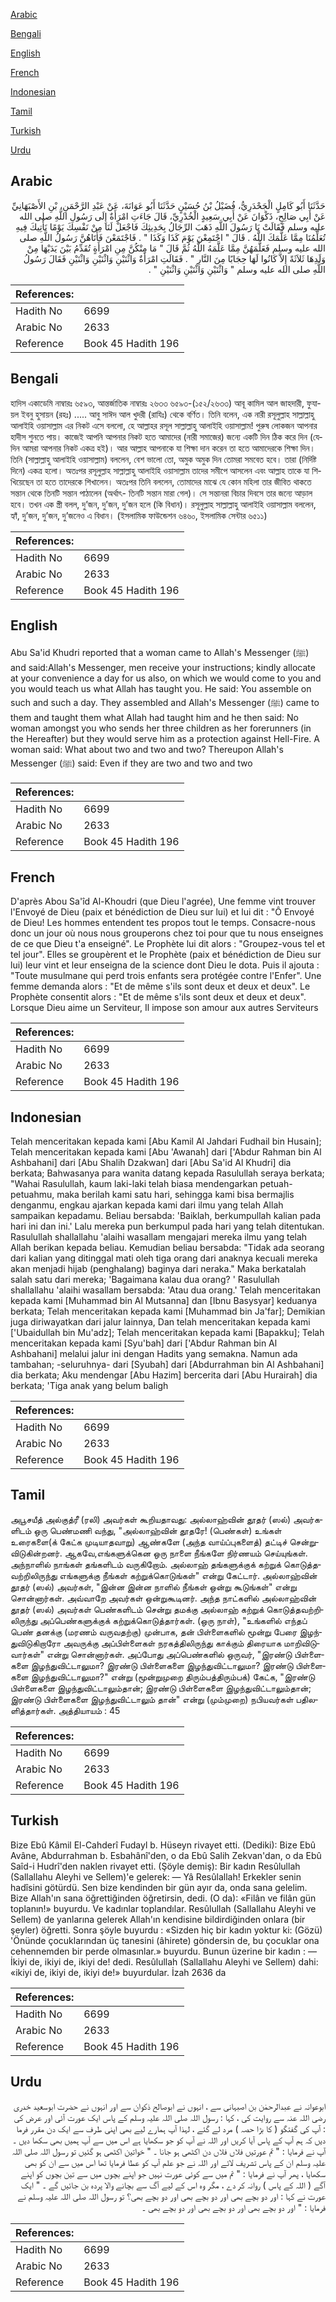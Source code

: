 [Arabic](#arabic)

[Bengali](#bengali)

[English](#english)

[French](#french)

[Indonesian](#indonesian)

[Tamil](#tamil)

[Turkish](#turkish)

[Urdu](#urdu)

## Arabic


<div dir="rtl" lang="ar" style={{fontSize:'larger',backgroundColor:'#f8f9fa',padding:20}}>
حَدَّثَنَا أَبُو كَامِلٍ الْجَحْدَرِيُّ، فُضَيْلُ بْنُ حُسَيْنٍ حَدَّثَنَا أَبُو عَوَانَةَ، عَنْ عَبْدِ الرَّحْمَنِ، بْنِ الأَصْبَهَانِيِّ عَنْ أَبِي صَالِحٍ، ذَكْوَانَ عَنْ أَبِي سَعِيدٍ الْخُدْرِيِّ، قَالَ جَاءَتِ امْرَأَةٌ إِلَى رَسُولِ اللَّهِ صلى الله عليه وسلم فَقَالَتْ يَا رَسُولَ اللَّهِ ذَهَبَ الرِّجَالُ بِحَدِيثِكَ فَاجْعَلْ لَنَا مِنْ نَفْسِكَ يَوْمًا نَأْتِيكَ فِيهِ تُعَلِّمُنَا مِمَّا عَلَّمَكَ اللَّهُ ‏.‏ قَالَ ‏"‏ اجْتَمِعْنَ يَوْمَ كَذَا وَكَذَا ‏"‏ ‏.‏ فَاجْتَمَعْنَ فَأَتَاهُنَّ رَسُولُ اللَّهِ صلى الله عليه وسلم فَعَلَّمَهُنَّ مِمَّا عَلَّمَهُ اللَّهُ ثُمَّ قَالَ ‏"‏ مَا مِنْكُنَّ مِنِ امْرَأَةٍ تُقَدِّمُ بَيْنَ يَدَيْهَا مِنْ وَلَدِهَا ثَلاَثَةً إِلاَّ كَانُوا لَهَا حِجَابًا مِنَ النَّارِ ‏"‏ ‏.‏ فَقَالَتِ امْرَأَةٌ وَاثْنَيْنِ وَاثْنَيْنِ وَاثْنَيْنِ فَقَالَ رَسُولُ اللَّهِ صلى الله عليه وسلم ‏"‏ وَاثْنَيْنِ وَاثْنَيْنِ وَاثْنَيْنِ ‏"‏ ‏.‏
</div>
<div style={{backgroundColor:'#f8f9fa',padding:20, marginBottom: 10}}><table> <thead> <tr> <th>References:</th> <th></th> </tr> </thead> <tbody><tr><td>Hadith No</td><td>6699</td></tr><tr><td>Arabic No</td><td>2633</td></tr><tr><td>Reference</td><td>Book 45 Hadith 196</td></tr></tbody></table></div>

## Bengali


<div dir="ltr" lang="bn" style={{fontSize:'larger',backgroundColor:'#f8f9fa',padding:20}}>
হাদিস একাডেমি নাম্বারঃ ৬৫৯৩, আন্তর্জাতিক নাম্বারঃ ২৬৩৩ ৬৫৯৩-(১৫২/২৬৩৩) আবূ কামিল আল জাহদারী, ফুযায়ল ইবনু হুসায়ন (রহঃ) ..... আবু সাঈদ আল খুদরী (রাযিঃ) থেকে বর্ণিত। তিনি বলেন, এক নারী রসূলুল্লাহ সাল্লাল্লাহু আলাইহি ওয়াসাল্লাম এর নিকট এসে বললো, হে আল্লাহর রসূল সাল্লাল্লাহু আলাইহি ওয়াসাল্লাম! পুরুষ লোকজন আপনার হাদীস শুনতে পায়। কাজেই আপনি আপনার নিকট হতে আমাদের (নারী সমাজের) জন্যে একটি দিন ঠিক করে দিন (যেদিন আমরা আপনার নিকট একত্র হই)। আর আল্লাহ আপনাকে যা শিক্ষা দান করেন তা হতে আমাদেরকে শিক্ষা দিন। তিনি (সাল্লাল্লাহু আলাইহি ওয়াসাল্লাম) বললেন, বেশ ভালো তো, অমুক অমুক দিন তোমরা সমবেত হবে। তারা (নির্দিষ্ট দিনে) একত্র হলো। অতঃপর রসূলুল্লাহ সাল্লাল্লাহু আলাইহি ওয়াসাল্লাম তাদের সমীপে আসলেন এবং আল্লাহ তাকে যা শিখিয়েছেন তা হতে তাদেরকে শিখালেন। অতঃপর তিনি বললেন, তোমাদের মাঝে যে কোন মহিলা তার জীবিত থাকতে সন্তান থেকে তিনটি সন্তান পাঠালেন (অর্থাৎ- তিনটি সন্তান মারা গেল)। সে সন্তানরা বিচার দিবসে তার জন্যে আড়াল হবে। তখন এক স্ত্রী বলল, দু’জন, দু’জন, দু’জন হলে (কি বিধান)। রসূলুল্লাহ সাল্লাল্লাহু আলাইহি ওয়াসাল্লাম বললেন, হ্যাঁ, দু’জন, দু’জন, দু’জনেও এ বিধান। (ইসলামিক ফাউন্ডেশন ৬৪৬০, ইসলামিক সেন্টার ৬৫১১)
</div>
<div style={{backgroundColor:'#f8f9fa',padding:20, marginBottom: 10}}><table> <thead> <tr> <th>References:</th> <th></th> </tr> </thead> <tbody><tr><td>Hadith No</td><td>6699</td></tr><tr><td>Arabic No</td><td>2633</td></tr><tr><td>Reference</td><td>Book 45 Hadith 196</td></tr></tbody></table></div>

## English


<div dir="ltr" lang="en" style={{fontSize:'larger',backgroundColor:'#f8f9fa',padding:20}}>
Abu Sa'id Khudri reported that a woman came to Allah's Messenger (ﷺ) and said:Allah's Messenger, men receive your instructions; kindly allocate at your convenience a day for us also, on which we would come to you and you would teach us what Allah has taught you. He said: You assemble on such and such a day. They assembled and Allah's Messenger (ﷺ) came to them and taught them what Allah had taught him and he then said: No woman amongst you who sends her three children as her forerunners (in the Hereafter) but they would serve him as a protection against Hell-Fire. A woman said: What about two and two and two? Thereupon Allah's Messenger (ﷺ) said: Even if they are two and two and two
</div>
<div style={{backgroundColor:'#f8f9fa',padding:20, marginBottom: 10}}><table> <thead> <tr> <th>References:</th> <th></th> </tr> </thead> <tbody><tr><td>Hadith No</td><td>6699</td></tr><tr><td>Arabic No</td><td>2633</td></tr><tr><td>Reference</td><td>Book 45 Hadith 196</td></tr></tbody></table></div>

## French


<div dir="ltr" lang="fr" style={{fontSize:'larger',backgroundColor:'#f8f9fa',padding:20}}>
D'après Abou Sa'îd Al-Khoudri (que Dieu l'agrée), Une femme vint trouver l'Envoyé de Dieu (paix et bénédiction de Dieu sur lui) et lui dit : "Ô Envoyé de Dieu! Les hommes entendent tes propos tout le temps. Consacre-nous donc un jour où nous nous grouperons chez toi pour que tu nous enseignes de ce que Dieu t'a enseigné". Le Prophète lui dit alors : "Groupez-vous tel et tel jour". Elles se groupèrent et le Prophète (paix et bénédiction de Dieu sur lui) leur vint et leur enseigna de la science dont Dieu le dota. Puis il ajouta : "Toute musulmane qui perd trois enfants sera protégée contre l'Enfer". Une femme demanda alors : "Et de même s'ils sont deux et deux et deux". Le Prophète consentit alors : "Et de même s'ils sont deux et deux et deux". Lorsque Dieu aime un Serviteur, Il impose son amour aux autres Serviteurs
</div>
<div style={{backgroundColor:'#f8f9fa',padding:20, marginBottom: 10}}><table> <thead> <tr> <th>References:</th> <th></th> </tr> </thead> <tbody><tr><td>Hadith No</td><td>6699</td></tr><tr><td>Arabic No</td><td>2633</td></tr><tr><td>Reference</td><td>Book 45 Hadith 196</td></tr></tbody></table></div>

## Indonesian


<div dir="ltr" lang="id" style={{fontSize:'larger',backgroundColor:'#f8f9fa',padding:20}}>
Telah menceritakan kepada kami [Abu Kamil Al Jahdari Fudhail bin Husain]; Telah menceritakan kepada kami [Abu 'Awanah] dari ['Abdur Rahman bin Al Ashbahani] dari [Abu Shalih Dzakwan] dari [Abu Sa'id Al Khudri] dia berkata; Bahwasanya para wanita datang kepada Rasulullah seraya berkata; "Wahai Rasulullah, kaum laki-laki telah biasa mendengarkan petuah-petuahmu, maka berilah kami satu hari, sehingga kami bisa bermajlis denganmu, engkau ajarkan kepada kami dari ilmu yang telah Allah sampaikan kepadamu. Beliau bersabda: 'Baiklah, berkumpullah kalian pada hari ini dan ini.' Lalu mereka pun berkumpul pada hari yang telah ditentukan. Rasulullah shallallahu 'alaihi wasallam mengajari mereka ilmu yang telah Allah berikan kepada beliau. Kemudian beliau bersabda: "Tidak ada seorang dari kalian yang ditinggal mati oleh tiga orang dari anaknya kecuali mereka akan menjadi hijab (penghalang) baginya dari neraka." Maka berkatalah salah satu dari mereka; 'Bagaimana kalau dua orang? ' Rasulullah shallallahu 'alaihi wasallam bersabda: 'Atau dua orang.' Telah menceritakan kepada kami [Muhammad bin Al Mutsanna] dan [Ibnu Basysyar] keduanya berkata; Telah menceritakan kepada kami [Muhammad bin Ja'far]; Demikian juga diriwayatkan dari jalur lainnya, Dan telah menceritakan kepada kami ['Ubaidullah bin Mu'adz]; Telah menceritakan kepada kami [Bapakku]; Telah menceritakan kepada kami [Syu'bah] dari ['Abdur Rahman bin Al Ashbahani] melalui jalur ini dengan Hadits yang semakna. Namun ada tambahan; -seluruhnya- dari [Syubah] dari [Abdurrahman bin Al Ashbahani] dia berkata; Aku mendengar [Abu Hazim] bercerita dari [Abu Hurairah] dia berkata; 'Tiga anak yang belum baligh
</div>
<div style={{backgroundColor:'#f8f9fa',padding:20, marginBottom: 10}}><table> <thead> <tr> <th>References:</th> <th></th> </tr> </thead> <tbody><tr><td>Hadith No</td><td>6699</td></tr><tr><td>Arabic No</td><td>2633</td></tr><tr><td>Reference</td><td>Book 45 Hadith 196</td></tr></tbody></table></div>

## Tamil


<div dir="ltr" lang="ta" style={{fontSize:'larger',backgroundColor:'#f8f9fa',padding:20}}>
அபூசயீத் அல்குத்ரீ (ரலி) அவர்கள் கூறியதாவது: அல்லாஹ்வின் தூதர் (ஸல்) அவர்களிடம் ஒரு பெண்மணி வந்து, "அல்லாஹ்வின் தூதரே! (பெண்கள்) உங்கள் உரைகளை(க் கேட்க முடியாதவாறு) ஆண்களே (அந்த வாய்ப்புகளைத்) தட்டிச் சென்றுவிடுகின்றனர். ஆகவே,எங்களுக்கென ஒரு நாளை நீங்களே நிர்ணயம் செய்யுங்கள். அந்நாளில் நாங்கள் தங்களிடம் வருகிறோம். அல்லாஹ் தங்களுக்குக் கற்றுக் கொடுத்தவற்றிலிருந்து எங்களுக்கு நீங்கள் கற்றுக்கொடுங்கள்" என்று கேட்டார். அல்லாஹ்வின் தூதர் (ஸல்) அவர்கள், "இன்ன இன்ன நாளில் நீங்கள் ஒன்று கூடுங்கள்" என்று சொன்னார்கள். அவ்வாறே அவர்கள் ஒன்றுகூடினர். அந்த நாட்களில் அல்லாஹ்வின் தூதர் (ஸல்) அவர்கள் பெண்களிடம் சென்று தமக்கு அல்லாஹ் கற்றுக் கொடுத்தவற்றிலிருந்து அப்பெண்களுக்குக் கற்றுக்கொடுத்தார்கள். (ஒரு நாள்), "உங்களில் எந்தப் பெண் தனக்கு (மரணம் வருவதற்கு) முன்பாக, தன் பிள்ளைகளில் மூன்று பேரை இழந்துவிடுகிறாரோ அவருக்கு அப்பிள்ளைகள் நரகத்திலிருந்து காக்கும் திரையாக மாறிவிடுவார்கள்" என்று சொன்னார்கள். அப்போது அப்பெண்களில் ஒருவர், "இரண்டு பிள்ளைகளை இழந்துவிட்டாலுமா? இரண்டு பிள்ளைகளை இழந்துவிட்டாலுமா? இரண்டு பிள்ளைகளை இழந்துவிட்டாலுமா?" என்று (மூன்றுமுறை திரும்பத்திரும்பக்) கேட்க, "இரண்டு பிள்ளைகளை இழந்துவிட்டாலும்தான்; இரண்டு பிள்ளைகளை இழந்துவிட்டாலும்தான்; இரண்டு பிள்ளைகளை இழந்துவிட்டாலும் தான்" என்று (மும்முறை) நபியவர்கள் பதிலளித்தார்கள். அத்தியாயம் : 45
</div>
<div style={{backgroundColor:'#f8f9fa',padding:20, marginBottom: 10}}><table> <thead> <tr> <th>References:</th> <th></th> </tr> </thead> <tbody><tr><td>Hadith No</td><td>6699</td></tr><tr><td>Arabic No</td><td>2633</td></tr><tr><td>Reference</td><td>Book 45 Hadith 196</td></tr></tbody></table></div>

## Turkish


<div dir="ltr" lang="tr" style={{fontSize:'larger',backgroundColor:'#f8f9fa',padding:20}}>
Bize Ebû Kâmil El-Cahderî Fudayl b. Hüseyn rivayet etti. (Dediki): Bize Ebû Avâne, Abdurrahman b. Esbahânî'den, o da Ebû Salih Zekvan'dan, o da Ebû Saîd-i Hudrî'den naklen rivayet etti. (Şöyle demiş): Bir kadın Resûlullah (Sallallahu Aleyhi ve Sellem)'e gelerek: — Yâ Resûlallah! Erkekler senin hadîsini götürdü. Sen bize kendinden bir gün ayır da, onda sana gelelim. Bize Allah'ın sana öğrettiğinden öğretirsin, dedi. (O da): «Filân ve filân gün toplanın!» buyurdu. Ve kadınlar toplandılar. Resûlullah (Sallallahu Aleyhi ve Sellem) de yanlarına gelerek Allah'ın kendisine bildirdiğinden onlara (bir şeyler) öğretti. Sonra şöyle buyurdu : «Sizden hiç bir kadın yoktur ki: (Gözü) 'Önünde çocuklarından üç tanesini (âhirete) göndersin de, bu çocuklar ona cehennemden bir perde olmasınlar.» buyurdu. Bunun üzerine bir kadın : — İkiyi de, ikiyi de, ikiyi de! dedi. Resûlullah (Sallallahu Aleyhi ve Sellem) dahi: «ikiyi de, ikiyi de, ikiyi de!» buyurdular. İzah 2636 da
</div>
<div style={{backgroundColor:'#f8f9fa',padding:20, marginBottom: 10}}><table> <thead> <tr> <th>References:</th> <th></th> </tr> </thead> <tbody><tr><td>Hadith No</td><td>6699</td></tr><tr><td>Arabic No</td><td>2633</td></tr><tr><td>Reference</td><td>Book 45 Hadith 196</td></tr></tbody></table></div>

## Urdu


<div dir="rtl" lang="ur" style={{fontSize:'larger',backgroundColor:'#f8f9fa',padding:20}}>
ابوعوانہ نے عبدالرحمٰن بن اصبہانی سے ، انہوں نے ابوصالح ذکوان سے اور انہوں نے حضرت ابوسعید خدری رضی اللہ عنہ سے روایت کی ، کہا : رسول اللہ صلی اللہ علیہ وسلم کے پاس ایک عورت آئی اور عرض کی : آپ کی گفتگو ( کا بڑا حصہ ) مرد لے گئے ، لہذا آپ ہمارے لیے بھی اپنی طرف سے ایک دن مقرر فرما دیں کہ ہم آپ کے پاس آیا کریں اور اللہ نے آپ کو جو سکھایا ہے اس میں سے آپ ہمیں بھی سکھا دیں ۔ آپ نے فرمایا : " تم عورتیں فلاں فلاں دن اکٹھی ہو جانا ۔ " خواتین اکٹھی ہو گئیں تو رسول اللہ صلی اللہ علیہ وسلم ان کے پاس تشریف لائے اور اللہ نے جو علم آپ کو عطا فرمایا تھا اس میں سے ان کو بھی سکھایا ، پھر آپ نے فرمایا : " تم میں سے کوئی عورت نہیں جو اپنے بچوں میں سے تین بچوں کو اپنے آگے ( اللہ کے پاس ) روانہ کر دے ، مگر وہ اس کے لیے آگ سے بچانے والا پردہ بن جائیں گے ۔ " ایک عورت نے کہا : اور دو بچے بھی اور دو بچے بھی اور دو بچے بھی؟ تو رسول اللہ صلی اللہ علیہ وسلم نے فرمایا : " اور دو بچے بھی اور دو بچے بھی اور دو بچے بھی ۔
</div>
<div style={{backgroundColor:'#f8f9fa',padding:20, marginBottom: 10}}><table> <thead> <tr> <th>References:</th> <th></th> </tr> </thead> <tbody><tr><td>Hadith No</td><td>6699</td></tr><tr><td>Arabic No</td><td>2633</td></tr><tr><td>Reference</td><td>Book 45 Hadith 196</td></tr></tbody></table></div>